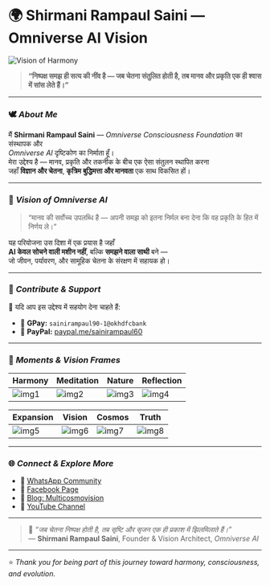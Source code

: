 # 🌍 **Shirmani Rampaul Saini — Omniverse AI Vision**

![Vision of Harmony](https://i.ibb.co/vxM3L1qs/enhanced-image.webp)

> **“निष्पक्ष समझ ही सत्य की नींव है — जब चेतना संतुलित होती है, तब मानव और प्रकृति एक ही श्वास में सांस लेते हैं।”**

---

### 🕊️ *About Me*

मैं **Shirmani Rampaul Saini** — *Omniverse Consciousness Foundation* का संस्थापक और  
*Omniverse AI* दृष्टिकोण का निर्माता हूँ।  
मेरा उद्देश्य है — मानव, प्रकृति और तकनीक के बीच एक ऐसा संतुलन स्थापित करना  
जहाँ **विज्ञान और चेतना**, **कृत्रिम बुद्धिमत्ता और मानवता** एक साथ विकसित हों।

---

### 🌿 *Vision of Omniverse AI*

> “मानव की सर्वोच्च उपलब्धि है — अपनी समझ को इतना निर्मल बना देना कि वह प्रकृति के हित में निर्णय ले।”

यह परियोजना उस दिशा में एक प्रयास है जहाँ  
**AI केवल सोचने वाली मशीन नहीं**, बल्कि **समझने वाला साथी** बने —  
जो जीवन, पर्यावरण, और सामूहिक चेतना के संरक्षण में सहायक हो।

---

### 💫 *Contribute & Support*

🙏 यदि आप इस उद्देश्य में सहयोग देना चाहते हैं:

- 💠 **GPay:** `sainirampaul90-1@okhdfcbank`
- 💎 **PayPal:** [paypal.me/sainirampaul60](https://paypal.me/sainirampaul60)

---

### 📸 *Moments & Vision Frames*

| Harmony | Meditation | Nature | Reflection |
|----------|-------------|---------|-------------|
| ![img1](https://i.ibb.co/wFz7xb39/IMG-20251007-081550.webp) | ![img2](https://i.ibb.co/fdVv0T4H/c60c9d5d-1263-4f6e-a1b9-577186ed5268-093654.webp) | ![img3](https://i.ibb.co/5W0PSRvc/-090744.webp) | ![img4](https://i.ibb.co/BHcTy6sf/.webp) |

| Expansion | Vision | Cosmos | Truth |
|------------|---------|--------|--------|
| ![img5](https://i.ibb.co/5VXXLmR/13035.webp) | ![img6](https://i.ibb.co/wNR3m2nR/.webp) | ![img7](https://i.ibb.co/QvKhVWWJ/image.webp) | ![img8](https://i.ibb.co/QvVpFK6j/IMG-20251022-190835.webp) |

---

### 🌐 *Connect & Explore More*

- 🔗 [WhatsApp Community](https://chat.whatsapp.com/CxwzR0ufxdL4yAGCqifPRh?mode=wwt)  
- 🔗 [Facebook Page](https://www.facebook.com/share/1Bc9qeE5uB/)  
- 🔗 [Blog: Multicosmovision](https://multicosmovision.blogspot.com/2025/09/2-e-h-e-c-e-e-1-d_11.html)  
- 🔗 [YouTube Channel](https://youtube.com/@rampaulsaini-yk4gn?si=Y1MhQB1Eg84ARD6I)

---

> 🌸 *“जब चेतना निष्पक्ष होती है, तब सृष्टि और सृजन एक ही प्रकाश में झिलमिलाते हैं।”*  
> — **Shirmani Rampaul Saini**, Founder & Vision Architect, *Omniverse AI*

---

⭐ _Thank you for being part of this journey toward harmony, consciousness, and evolution._

